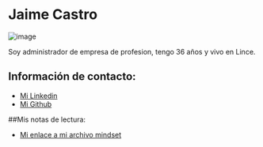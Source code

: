 # Jaime Castro
![image](https://github.com/user-attachments/assets/1353de4f-92f4-4372-8529-c44992dea615)

Soy administrador de empresa de profesion, tengo 36 años y vivo en Lince.

## Información de contacto:

* [Mi Linkedin](https://www.linkedin.com/in/jaimecastromarchan/)
* [Mi Github](https://github.com/jobbjaime)

##Mis notas de lectura:

- [Mi enlace a mi archivo mindset](https://github.com/jobbjaime/reading-notes/blob/main/mindset.md)
